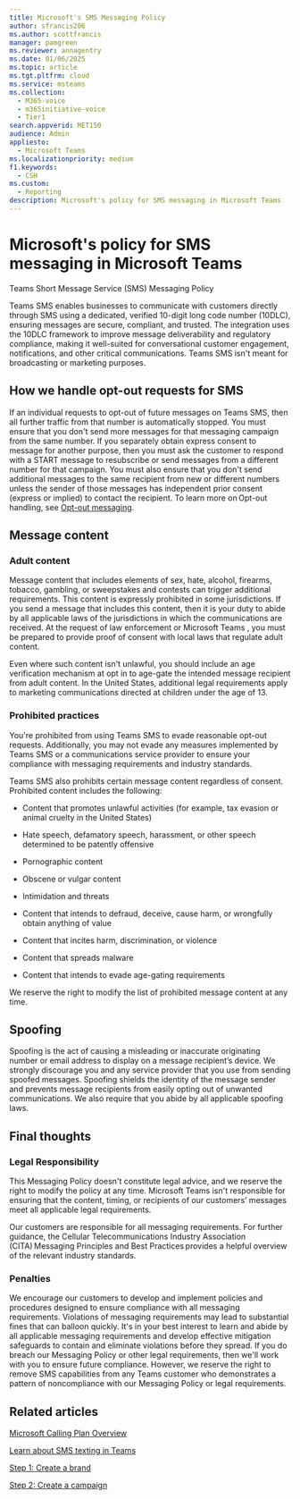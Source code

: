 ```yaml
---
title: Microsoft's SMS Messaging Policy
author: sfrancis206
ms.author: scottfrancis
manager: pamgreen
ms.reviewer: annagentry
ms.date: 01/06/2025
ms.topic: article
ms.tgt.pltfrm: cloud
ms.service: msteams
ms.collection:
  - M365-voice
  - m365initiative-voice
  - Tier1
search.appverid: MET150
audience: Admin
appliesto:
  - Microsoft Teams
ms.localizationpriority: medium
f1.keywords:
  - CSH
ms.custom:
  - Reporting
description: Microsoft's policy for SMS messaging in Microsoft Teams
---
```


# Microsoft's policy for SMS messaging in Microsoft Teams

Teams Short Message Service (SMS) Messaging Policy

Teams SMS enables businesses to communicate with customers directly through SMS using a dedicated, verified 10-digit long code number (10DLC), ensuring messages are secure, compliant, and trusted. The integration uses the 10DLC framework to improve message deliverability and regulatory compliance, making it well-suited for conversational customer engagement, notifications, and other critical communications. Teams SMS isn't meant for broadcasting or marketing purposes.  

## How we handle opt-out requests for SMS

If an individual requests to opt-out of future messages on Teams SMS, then all further traffic from that number is automatically stopped.  You must ensure that you don't send more messages for that messaging campaign from the same number. If you separately obtain express consent to message for another purpose, then you must ask the customer to respond with a START message to resubscribe or send messages from a different number for that campaign. You must also ensure that you don't send additional messages to the same recipient from new or different numbers unless the sender of those messages has independent prior consent (express or implied) to contact the recipient. To learn more on Opt-out handling, see [Opt-out messaging](sms-setup-campaign.md#opt-out-messaging).

## Message content

### Adult content

Message content that includes elements of sex, hate, alcohol, firearms, tobacco, gambling, or sweepstakes and contests can trigger additional requirements. This content is expressly prohibited in some jurisdictions. If you send a message that includes this content, then it is your duty to abide by all applicable laws of the jurisdictions in which the communications are received. At the request of law enforcement or Microsoft Teams , you must be prepared to provide proof of consent with local laws that regulate adult content.

Even where such content isn't unlawful, you should include an age verification mechanism at opt in to age-gate the intended message recipient from adult content. In the United States, additional legal requirements apply to marketing communications directed at children under the age of 13.

### Prohibited practices

You're prohibited from using Teams SMS to evade reasonable opt-out requests. Additionally, you may not evade any measures implemented by Teams SMS or a communications service provider to ensure your compliance with messaging requirements and industry standards.

Teams SMS also prohibits certain message content regardless of consent. Prohibited content includes the following:

- Content that promotes unlawful activities (for example, tax evasion or animal cruelty in the United States)

- Hate speech, defamatory speech, harassment, or other speech determined to be patently offensive

- Pornographic content

- Obscene or vulgar content

- Intimidation and threats

- Content that intends to defraud, deceive, cause harm, or wrongfully obtain anything of value

- Content that incites harm, discrimination, or violence

- Content that spreads malware

- Content that intends to evade age-gating requirements

We reserve the right to modify the list of prohibited message content at any time.

## Spoofing

Spoofing is the act of causing a misleading or inaccurate originating number or email address to display on a message recipient’s device. We strongly discourage you and any service provider that you use from sending spoofed messages. Spoofing shields the identity of the message sender and prevents message recipients from easily opting out of unwanted communications. We also require that you abide by all applicable spoofing laws.

## Final thoughts

### Legal Responsibility

This Messaging Policy doesn't constitute legal advice, and we reserve the right to modify the policy at any time. Microsoft Teams isn't responsible for ensuring that the content, timing, or recipients of our customers’ messages meet all applicable legal requirements.

Our customers are responsible for all messaging requirements. For further guidance, the Cellular Telecommunications Industry Association (CITA) Messaging Principles and Best Practices provides a helpful overview of the relevant industry standards.

### Penalties

We encourage our customers to develop and implement policies and procedures designed to ensure compliance with all messaging requirements. Violations of messaging requirements may lead to substantial fines that can balloon quickly. It's in your best interest to learn and abide by all applicable messaging requirements and develop effective mitigation safeguards to contain and eliminate violations before they spread. If you do breach our Messaging Policy or other legal requirements, then we'll work with you to ensure future compliance. However, we reserve the right to remove SMS capabilities from any Teams customer who demonstrates a pattern of noncompliance with our Messaging Policy or legal requirements.

## Related articles

[Microsoft Calling Plan Overview](calling-plan-overview.md)

[Learn about SMS texting in Teams](sms-overview.md)

[Step 1: Create a brand](sms-setup-brand.md)

[Step 2: Create a campaign](sms-setup-campaign.md)